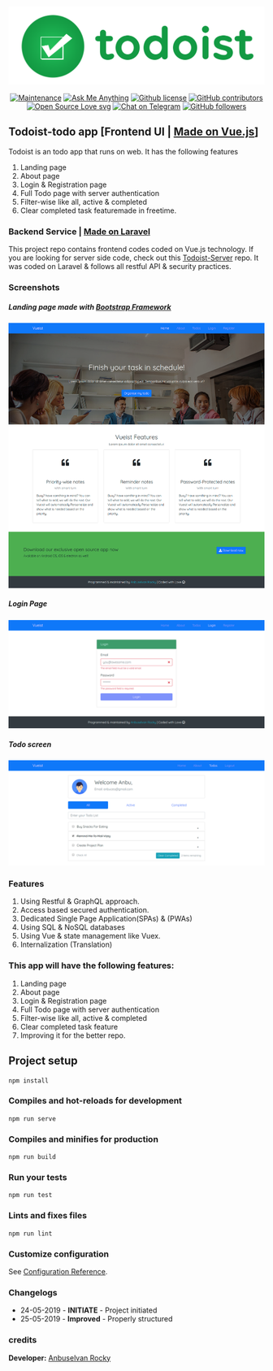 <p align="center">

<a href="https://github.com/anburocky3/todoist-ui/" title="Todoist Logo"> <img src="./screenshots/todoist-logo.png?raw=true" alt="Todoist Logo" /></a>

 </p>

<p align="center">
  <a href="https://github.com/anburocky3/todoist-ui/graphs/commit-activity" title=""> <img src="https://img.shields.io/badge/Maintained%3F-yes-green.svg" alt="Maintenance" /></a>
  <a href="https://github.com/anburocky3/todoist-ui" title="Ask Me Anything"> <img src="https://img.shields.io/badge/Ask%20me-anything-1abc9c.svg" alt="Ask Me Anything" /></a>
  <a href="https://github.com/anburocky3/todoist-ui/blob/master/LICENSE" title="Github license"> <img src="https://img.shields.io/github/license/anburocky3/todoist-ui.svg" alt="Github license" /></a>
  <a href="https://GitHub.com/anburocky3/todoist-ui/graphs/contributors/" title="GitHub contributors"> <img src="https://img.shields.io/github/contributors/anburocky3/todoist-ui.svg" alt="GitHub contributors" /></a>
  <a href="https://github.com/ellerbrock/open-source-badges/" title="Open Source Love svg"> <img src="https://badges.frapsoft.com/os/v2/open-source.svg?v=103" alt="Open Source Love svg" /></a>
  <a href="https://t.me/anbuselvanrocky" title="Chat on Telegram"> <img src="https://img.shields.io/badge/Chat%20on%20Telegram-informational.svg?logo=telegram" alt="Chat on Telegram" /></a>
  <a href="https://github.com/anburocky3?tab=followers" title="GitHub followers"> <img src="https://img.shields.io/github/followers/anburocky3.svg?style=social&label=Follow&maxAge=2592000" alt="GitHub followers" /></a>
 </p>

<!-- ![Todoist Logo](/screenshots/todoist-logo.png?raw=true "Todoist Logo") -->

<!-- [![Maintenance](https://img.shields.io/badge/Maintained%3F-yes-green.svg)](https://github.com/anburocky3/todoist-ui/graphs/commit-activity) -->
<!-- [![Ask Me Anything !](https://img.shields.io/badge/Ask%20me-anything-1abc9c.svg)](https://github.com/anburocky3/todoist-ui) -->
<!-- [![Github license](https://img.shields.io/github/license/anburocky3/todoist-ui.svg)](https://github.com/anburocky3/todoist-ui/blob/master/LICENSE) -->
<!-- [![GitHub contributors](https://img.shields.io/github/contributors/anburocky3/todoist-ui.svg)](https://GitHub.com/anburocky3/todoist-ui/graphs/contributors/) -->
<!-- [![Open Source Love svg](https://badges.frapsoft.com/os/v2/open-source.svg?v=103)](https://github.com/ellerbrock/open-source-badges/) -->
<!-- [![Chat on Telegram](https://img.shields.io/badge/Chat on Telegram-informational.svg?logo=telegram)](https://t.me/anbuselvanrocky) -->
<!-- [![GitHub followers](https://img.shields.io/github/followers/anburocky3.svg?style=social&label=Follow&maxAge=2592000)](https://github.com/anburocky3?tab=followers) -->

## Todoist-todo app [Frontend UI | [Made on Vue.js](www.vuejs.org)]

Todoist is an todo app that runs on web. It has the following features

1. Landing page
2. About page
3. Login & Registration page
4. Full Todo page with server authentication
5. Filter-wise like all, active & completed
6. Clear completed task featuremade in freetime.

### Backend Service | [Made on Laravel](www.laravel.com)

This project repo contains frontend codes coded on Vue.js technology. If you are looking for server side code, check out this [Todoist-Server](https://github.com/anburocky3/todoist-server) repo. It was coded on Laravel & follows all restful API & security practices.

### Screenshots

##### Landing page made with [Bootstrap Framework](www.getbootstrap.com)

![Homepage](/screenshots/1.png?raw=true "Homepage")

##### Login Page

![Loginpage](/screenshots/2.png?raw=true "Login Page")

##### Todo screen

![Todoapp](/screenshots/3.png?raw=true "Todoapp")

### Features

1. Using Restful & GraphQL approach.
2. Access based secured authentication.
3. Dedicated Single Page Application(SPAs) & (PWAs)
4. Using SQL & NoSQL databases
5. Using Vue & state management like Vuex.
6. Internalization (Translation)

### This app will have the following features:

1. Landing page
2. About page
3. Login & Registration page
4. Full Todo page with server authentication
5. Filter-wise like all, active & completed
6. Clear completed task feature
7. Improving it for the better repo.

## Project setup

```
npm install
```

### Compiles and hot-reloads for development

```
npm run serve
```

### Compiles and minifies for production

```
npm run build
```

### Run your tests

```
npm run test
```

### Lints and fixes files

```
npm run lint
```

### Customize configuration

See [Configuration Reference](https://cli.vuejs.org/config/).

### Changelogs

- 24-05-2019 - **INITIATE** - Project initiated
- 25-05-2019 - **Improved** - Properly structured

### credits

**Developer:** [Anbuselvan Rocky](https://fb.me/anburocky3)
